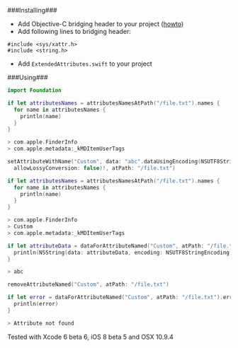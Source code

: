 ###Installing###

- Add Objective-C bridging header to your project ([howto](http://stackoverflow.com/questions/24002369/how-to-call-objective-c-code-from-swift))
- Add following lines to bridging header:
```
#include <sys/xattr.h>
#include <string.h>
```
- Add ```ExtendedAttributes.swift``` to your project

###Using###

```swift
import Foundation

if let attributesNames = attributesNamesAtPath("/file.txt").names {
  for name in attributesNames {
    println(name)
  }
}

> com.apple.FinderInfo
> com.apple.metadata:_kMDItemUserTags

setAttributeWithName("Custom", data: "abc".dataUsingEncoding(NSUTF8StringEncoding,
  allowLossyConversion: false)!, atPath: "/file.txt")

if let attributesNames = attributesNamesAtPath("/file.txt").names {
  for name in attributesNames {
    println(name)
  }
}

> com.apple.FinderInfo
> Custom
> com.apple.metadata:_kMDItemUserTags

if let attributeData = dataForAttributeNamed("Custom", atPath: "/file.txt").data {
  println(NSString(data: attributeData, encoding: NSUTF8StringEncoding))
}

> abc

removeAttributeNamed("Custom", atPath: "/file.txt")

if let error = dataForAttributeNamed("Custom", atPath: "/file.txt").error {
  println(error)
}

> Attribute not found
```
Tested with Xcode 6 beta 6, iOS 8 beta 5 and OSX 10.9.4
